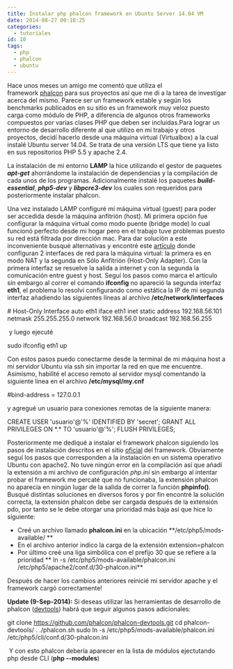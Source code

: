 ```yaml
---
title: Instalar php phalcon framework en Ubuntu Server 14.04 VM
date: 2014-08-27 00:18:25
categories:
  - tutoriales
id: 10
tags:
  - php
  - phalcon
  - ubuntu
---
```


Hace unos meses un amigo me comentó que utiliza el framework [phalcon](http://phalconphp.com/en/ "Phalcon PHP") para sus proyectos así que me di a la tarea de investigar acerca del mismo. Parece ser un framework estable y según los benchmarks publicados en su sitio es un framework muy veloz puesto carga como módulo de PHP, a diferencia de algunos otros frameworks compuestos por varias clases PHP que deben ser incluidas.Para lograr un entorno de desarrollo diferente al que utilizo en mi trabajo y otros proyectos, decidí hacerlo desde una máquina virtual (Virtualbox) a la cual instalé Ubuntu server 14.04. Se trata de una versión LTS que tiene ya listo en sus repositorios PHP 5.5 y apache 2.4.
<!-- more --> 

La instalación de mi entorno **LAMP** la hice utilizando el gestor de paquetes _**apt-get**_ ahorrándome la instalación de dependencias y la compilación de cada unos de los programas. Adicionalmente instalé los paquetes _**build-essential**_, **_php5-dev_** y **_libpcre3-dev_** los cuales son requeridos para posteriormente instalar phalcon.

Una vez instalado LAMP configuré mi máquina virtual (guest) para poder ser accedida desde la máquina anfitrión (host). Mi primera opción fue configurar la máquina virtual como modo puente (bridge mode) lo cual funcionó perfecto desde mi hogar pero en el trabajo tuve problemas puesto su red está filtrada por dirección mac. Para dar solución a este inconveniente busqué alternativas y encontré este [artículo](http://aruljohn.com/info/virtualbox-access-guest-from-host-nat/ "Virtualbox") donde configuran 2 interfaces de red para la máquina virtual: la primera es en modo NAT y la segunda en Sólo Anfitrión (Host-Only Adapter). Con la primera interfaz se resuelve la salida a internet y con la segunda la comunicación entre guest y host. Seguí los pasos como marca el artículo sin embargo al correr el comando **ifconfig** no apareció la segunda interfaz **eth1**, el problema lo resolví configurando como estática la IP de mi segunda interfaz añadiendo las siguientes líneas al archivo **/etc/network/interfaces**

\# Host-Only Interface
auto eth1
iface eth1 inet static
address 192.168.56.101
netmask 255.255.255.0
network 192.168.56.0
broadcast 192.168.56.255

 y luego ejecuté 

sudo ifconfig eth1 up

Con estos pasos puedo conectarme desde la terminal de mi máquina host a mi servidor Ubuntu vía ssh sin importar la red en que me encuentre. Asimismo, habilité el acceso remoto al servidor mysql comentando la siguiente línea en el archivo **/etc/mysql/my.cnf**

#bind-address           = 127.0.0.1

y agregué un usuario para conexiones remotas de la siguiente manera:

CREATE USER 'usuario'@'%' IDENTIFIED BY 'secret';
GRANT ALL PRIVILEGES ON \*.\* TO 'usuario'@'%';
FLUSH PRIVILEGES;

Posteriormente me dediqué a instalar el framework phalcon siguiendo los pasos de instalación descritos en el sitio [oficial](http://docs.phalconphp.com/en/latest/reference/install.html "Doc phalcon") del framework. Obviamente seguí los pasos que corresponden a la instalación en un sistema operativo Ubuntu con apache2. No tuve ningún error en la compilación así que añadí la extensión a mi archivo de configuración _php.ini_ sin embargo al intentar probar el framework me percaté que no funcionaba, la extensión phalcon no aparecía en ningún lugar de la salida de correr la función **phpinfo()**. Busqué distintas soluciones en diversos foros y por fin encontré la solución correcta, la extensión phalcon debe ser cargada después de la extensión pdo, por tanto se le debe otorgar una prioridad más baja así que hice lo siguiente:

*   Creé un archivo llamado **phalcon.ini** en la ubicación **/etc/php5/mods-available/ **
*   En el archivo anterior indico la carga de la extensión extension=phalcon
*   Por último creé una liga simbólica con el prefijo 30 que se refiere a la prioridad ** ln -s /etc/php5/mods-available/phalcon.ini /etc/php5/apache2/conf.d/30-phalcon.ini**

Después de hacer los cambios anteriores reinicié mi servidor apache y el framework cargó correctamente!

**Update (9-Sep-2014):** Si deseas utilizar las herramientas de desarrollo de phalcon ([devtools](http://docs.phalconphp.com/en/latest/reference/tools.html "Phalcon developer tools")) habrá que seguir algunos pasos adicionales:

git clone https://github.com/phalcon/phalcon-devtools.git
cd phalcon-devtools/
. ./phalcon.sh 
sudo ln -s /etc/php5/mods-available/phalcon.ini /etc/php5/cli/conf.d/30-phalcon.ini

 Y con esto phalcon debería aparecer en la lista de módulos ejectutando php desde CLI (**php --modules**)